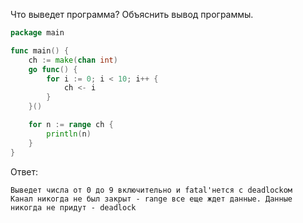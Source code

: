 Что выведет программа? Объяснить вывод программы.

```go
package main

func main() {
	ch := make(chan int)
	go func() {
		for i := 0; i < 10; i++ {
			ch <- i
		}
	}()

	for n := range ch {
		println(n)
	}
}
```

Ответ:
```
Выведет числа от 0 до 9 включительно и fatal'нется с deadlockом
Канал никогда не был закрыт - range все еще ждет данные. Данные никогда не придут - deadlock
```
